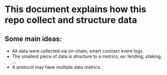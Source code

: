 # This document explains how this repo collect and structure data

## Some main ideas:

- All data were collected via on-chain, smart contract event logs.
- The smallest piece of data is structure to a metrics, ex: lending, staking, ...
- A protocol may have multiple data metrics.


